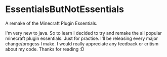 # EssentialsButNotEssentials
A remake of the Minecraft Plugin Essentials.

I'm very new to java. So to learn I decided to try and remake the all popular minecraft plugin essentials. Just for practise.
I'll be releasing every major change/progess I make.
I would really appreciate any feedback or critism about my code. Thanks for reading :D
